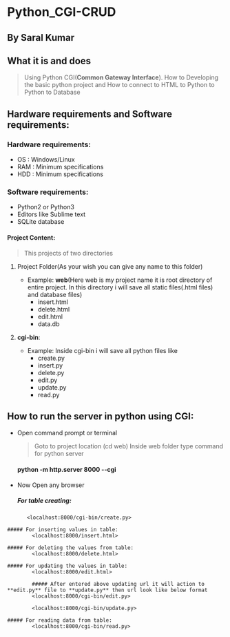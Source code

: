 # Python_CGI-CRUD

## By Saral Kumar

## What it is and does

> Using Python CGI(**Common Gateway Interface**). How to Developing the basic python project and How to connect to HTML to Python to Python to Database

## Hardware requirements and Software requirements:

### Hardware requirements:

- OS  : Windows/Linux
- RAM : Minimum specifications
- HDD : Minimum specifications

### Software requirements:

- Python2 or Python3
- Editors like Sublime text
- SQLite database

#### Project Content:

> This projects of two directories
1. Project Folder(As your wish you can give any name to this folder)
   - Example: **web**(Here web is my project name it is root directory of entire project. In this directory i will save all static files(.html files) and database files)
     - insert.html
     - delete.html
     - edit.html
     - data.db

2. **cgi-bin**:
   - Example: Inside cgi-bin i will save all python files like
   	 - create.py
   	 - insert.py
   	 - delete.py
   	 - edit.py
   	 - update.py
   	 - read.py

## How to run the server in python using CGI:
   - Open command prompt or terminal
   		> Goto to project location (cd web)
   		> Inside web folder type command for python server

   		#### python -m http.server 8000 --cgi

   - Now Open any browser
   	 ##### For table creating:
   			<localhost:8000/cgi-bin/create.py>

   	##### For inserting values in table:
   			<localhost:8000/insert.html>

   	##### For deleting the values from table:
   			<localhost:8000/delete.html>

   	##### For updating the values in table:
   			<localhost:8000/edit.html>

   			##### After entered above updating url it will action to **edit.py** file to **update.py** then url look like below format
   			<localhost:8000/cgi-bin/edit.py>

   			<localhost:8000/cgi-bin/update.py>

   	##### For reading data from table:
   			<localhost:8000/cgi-bin/read.py>






